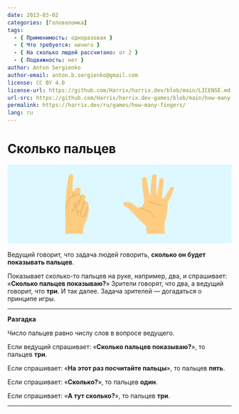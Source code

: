 ```yaml
---
date: 2013-03-02
categories: [Головоломка]
tags:
  - { Применимость: одноразовая }
  - { Что требуется: ничего }
  - { На сколько людей рассчитано: от 2 }
  - { Подвижность: нет }
author: Anton Sergienko
author-email: anton.b.sergienko@gmail.com
license: CC BY 4.0
license-url: https://github.com/Harrix/harrix.dev/blob/main/LICENSE.md
url-src: https://github.com/Harrix/harrix.dev-games/blob/main/how-many-fingers/how-many-fingers.md
permalink: https://harrix.dev/ru/games/how-many-fingers/
lang: ru
---
```


# Сколько пальцев

![Featured image](featured-image.svg)

Ведущий говорит, что задача людей говорить, **сколько он будет показывать пальцев**.

Показывает сколько-то пальцев на руке, например, два, и спрашивает: «**Сколько пальцев показываю?**» Зрители говорят, что два, а ведущий говорит, что **три**. И так далее. Задача зрителей — догадаться о принципе игры.

---

**Разгадка** <!-- !details -->

Число пальцев равно числу слов в вопросе ведущего.

Если ведущий спрашивает: «**Сколько пальцев показываю?**», то пальцев **три**.

Если спрашивает: «**На этот раз посчитайте пальцы**», то пальцев **пять**.

Если спрашивает: «**Сколько?**», то пальцев **один**.

Если спрашивает: «**А тут сколько?**», то пальцев **три**.

---

